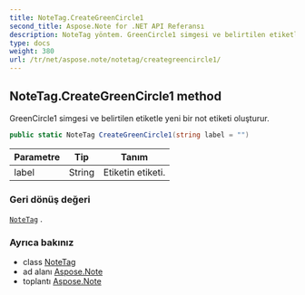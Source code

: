 ```yaml
---
title: NoteTag.CreateGreenCircle1
second_title: Aspose.Note for .NET API Referansı
description: NoteTag yöntem. GreenCircle1 simgesi ve belirtilen etiketle yeni bir not etiketi oluşturur.
type: docs
weight: 380
url: /tr/net/aspose.note/notetag/creategreencircle1/
---
```

## NoteTag.CreateGreenCircle1 method

GreenCircle1 simgesi ve belirtilen etiketle yeni bir not etiketi oluşturur.

```csharp
public static NoteTag CreateGreenCircle1(string label = "")
```

| Parametre | Tip | Tanım |
| --- | --- | --- |
| label | String | Etiketin etiketi. |

### Geri dönüş değeri

[`NoteTag`](../) .

### Ayrıca bakınız

* class [NoteTag](../)
* ad alanı [Aspose.Note](../../notetag/)
* toplantı [Aspose.Note](../../../)


